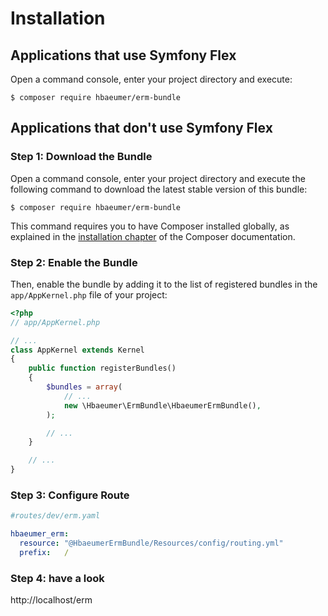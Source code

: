 Installation
============

Applications that use Symfony Flex
----------------------------------

Open a command console, enter your project directory and execute:

```console
$ composer require hbaeumer/erm-bundle
```

Applications that don't use Symfony Flex
----------------------------------------

### Step 1: Download the Bundle

Open a command console, enter your project directory and execute the
following command to download the latest stable version of this bundle:

```console
$ composer require hbaeumer/erm-bundle
```

This command requires you to have Composer installed globally, as explained
in the [installation chapter](https://getcomposer.org/doc/00-intro.md)
of the Composer documentation.

### Step 2: Enable the Bundle

Then, enable the bundle by adding it to the list of registered bundles
in the `app/AppKernel.php` file of your project:

```php
<?php
// app/AppKernel.php

// ...
class AppKernel extends Kernel
{
    public function registerBundles()
    {
        $bundles = array(
            // ...
            new \Hbaeumer\ErmBundle\HbaeumerErmBundle(),
        );

        // ...
    }

    // ...
}
```

### Step 3: Configure Route

```yaml
#routes/dev/erm.yaml

hbaeumer_erm:
  resource: "@HbaeumerErmBundle/Resources/config/routing.yml"
  prefix:   /
```

### Step 4: have a look

http://localhost/erm
 